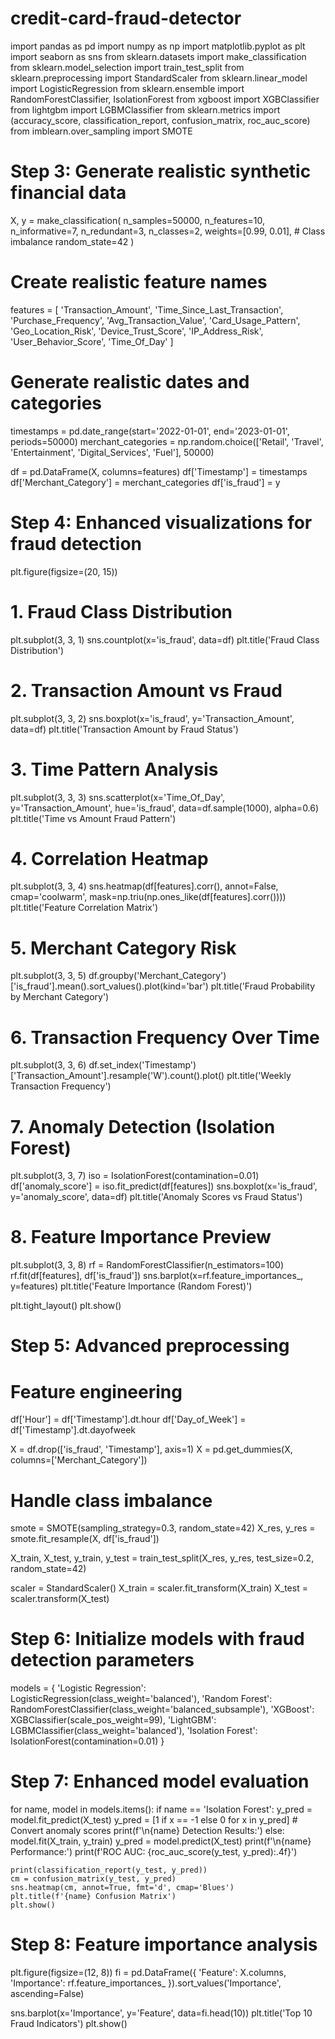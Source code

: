 # credit-card-fraud-detector
import pandas as pd
import numpy as np
import matplotlib.pyplot as plt
import seaborn as sns
from sklearn.datasets import make_classification
from sklearn.model_selection import train_test_split
from sklearn.preprocessing import StandardScaler
from sklearn.linear_model import LogisticRegression
from sklearn.ensemble import RandomForestClassifier, IsolationForest
from xgboost import XGBClassifier
from lightgbm import LGBMClassifier
from sklearn.metrics import (accuracy_score, classification_report, 
                            confusion_matrix, roc_auc_score)
from imblearn.over_sampling import SMOTE

# Step 3: Generate realistic synthetic financial data
X, y = make_classification(
    n_samples=50000,
    n_features=10,
    n_informative=7,
    n_redundant=3,
    n_classes=2,
    weights=[0.99, 0.01],  # Class imbalance
    random_state=42
)

# Create realistic feature names
features = [
    'Transaction_Amount', 
    'Time_Since_Last_Transaction',
    'Purchase_Frequency',
    'Avg_Transaction_Value',
    'Card_Usage_Pattern',
    'Geo_Location_Risk',
    'Device_Trust_Score',
    'IP_Address_Risk',
    'User_Behavior_Score',
    'Time_Of_Day'
]

# Generate realistic dates and categories
timestamps = pd.date_range(start='2022-01-01', end='2023-01-01', periods=50000)
merchant_categories = np.random.choice(['Retail', 'Travel', 'Entertainment', 
                                      'Digital_Services', 'Fuel'], 50000)

df = pd.DataFrame(X, columns=features)
df['Timestamp'] = timestamps
df['Merchant_Category'] = merchant_categories
df['is_fraud'] = y

# Step 4: Enhanced visualizations for fraud detection
plt.figure(figsize=(20, 15))

# 1. Fraud Class Distribution
plt.subplot(3, 3, 1)
sns.countplot(x='is_fraud', data=df)
plt.title('Fraud Class Distribution')

# 2. Transaction Amount vs Fraud
plt.subplot(3, 3, 2)
sns.boxplot(x='is_fraud', y='Transaction_Amount', data=df)
plt.title('Transaction Amount by Fraud Status')

# 3. Time Pattern Analysis
plt.subplot(3, 3, 3)
sns.scatterplot(x='Time_Of_Day', y='Transaction_Amount', hue='is_fraud', 
                data=df.sample(1000), alpha=0.6)
plt.title('Time vs Amount Fraud Pattern')

# 4. Correlation Heatmap
plt.subplot(3, 3, 4)
sns.heatmap(df[features].corr(), annot=False, cmap='coolwarm', mask=np.triu(np.ones_like(df[features].corr())))
plt.title('Feature Correlation Matrix')

# 5. Merchant Category Risk
plt.subplot(3, 3, 5)
df.groupby('Merchant_Category')['is_fraud'].mean().sort_values().plot(kind='bar')
plt.title('Fraud Probability by Merchant Category')

# 6. Transaction Frequency Over Time
plt.subplot(3, 3, 6)
df.set_index('Timestamp')['Transaction_Amount'].resample('W').count().plot()
plt.title('Weekly Transaction Frequency')

# 7. Anomaly Detection (Isolation Forest)
plt.subplot(3, 3, 7)
iso = IsolationForest(contamination=0.01)
df['anomaly_score'] = iso.fit_predict(df[features])
sns.boxplot(x='is_fraud', y='anomaly_score', data=df)
plt.title('Anomaly Scores vs Fraud Status')

# 8. Feature Importance Preview
plt.subplot(3, 3, 8)
rf = RandomForestClassifier(n_estimators=100)
rf.fit(df[features], df['is_fraud'])
sns.barplot(x=rf.feature_importances_, y=features)
plt.title('Feature Importance (Random Forest)')

plt.tight_layout()
plt.show()

# Step 5: Advanced preprocessing
# Feature engineering
df['Hour'] = df['Timestamp'].dt.hour
df['Day_of_Week'] = df['Timestamp'].dt.dayofweek

X = df.drop(['is_fraud', 'Timestamp'], axis=1)
X = pd.get_dummies(X, columns=['Merchant_Category'])

# Handle class imbalance
smote = SMOTE(sampling_strategy=0.3, random_state=42)
X_res, y_res = smote.fit_resample(X, df['is_fraud'])

X_train, X_test, y_train, y_test = train_test_split(X_res, y_res, test_size=0.2, random_state=42)

scaler = StandardScaler()
X_train = scaler.fit_transform(X_train)
X_test = scaler.transform(X_test)

# Step 6: Initialize models with fraud detection parameters
models = {
    'Logistic Regression': LogisticRegression(class_weight='balanced'),
    'Random Forest': RandomForestClassifier(class_weight='balanced_subsample'),
    'XGBoost': XGBClassifier(scale_pos_weight=99),
    'LightGBM': LGBMClassifier(class_weight='balanced'),
    'Isolation Forest': IsolationForest(contamination=0.01)
}

# Step 7: Enhanced model evaluation
for name, model in models.items():
    if name == 'Isolation Forest':
        y_pred = model.fit_predict(X_test)
        y_pred = [1 if x == -1 else 0 for x in y_pred]  # Convert anomaly scores
        print(f'\n{name} Detection Results:')
    else:
        model.fit(X_train, y_train)
        y_pred = model.predict(X_test)
        print(f'\n{name} Performance:')
        print(f'ROC AUC: {roc_auc_score(y_test, y_pred):.4f}')
    
    print(classification_report(y_test, y_pred))
    cm = confusion_matrix(y_test, y_pred)
    sns.heatmap(cm, annot=True, fmt='d', cmap='Blues')
    plt.title(f'{name} Confusion Matrix')
    plt.show()

# Step 8: Feature importance analysis
plt.figure(figsize=(12, 8))
fi = pd.DataFrame({
    'Feature': X.columns,
    'Importance': rf.feature_importances_
}).sort_values('Importance', ascending=False)

sns.barplot(x='Importance', y='Feature', data=fi.head(10))
plt.title('Top 10 Fraud Indicators')
plt.show()
